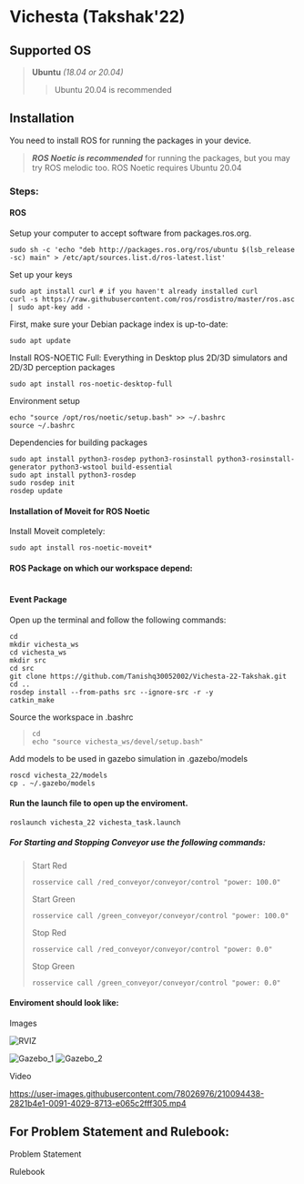 # Vichesta (Takshak'22)

## Supported OS
> **Ubuntu** _(18.04 or 20.04)_
>> Ubuntu 20.04 is recommended

## Installation
You need to install ROS for running the packages in your device.

> **_ROS Noetic is recommended_** for running the packages, but you may try ROS melodic too.
> ROS Noetic requires Ubuntu 20.04

### Steps:

#### ROS
Setup your computer to accept software from packages.ros.org.
```
sudo sh -c 'echo "deb http://packages.ros.org/ros/ubuntu $(lsb_release -sc) main" > /etc/apt/sources.list.d/ros-latest.list'
```
Set up your keys

```
sudo apt install curl # if you haven't already installed curl
curl -s https://raw.githubusercontent.com/ros/rosdistro/master/ros.asc | sudo apt-key add -
```

First, make sure your Debian package index is up-to-date:

```
sudo apt update
```

Install ROS-NOETIC Full: Everything in Desktop plus 2D/3D simulators and 2D/3D perception packages

```
sudo apt install ros-noetic-desktop-full
```
Environment setup
```
echo "source /opt/ros/noetic/setup.bash" >> ~/.bashrc
source ~/.bashrc
```

Dependencies for building packages
```
sudo apt install python3-rosdep python3-rosinstall python3-rosinstall-generator python3-wstool build-essential
sudo apt install python3-rosdep
sudo rosdep init
rosdep update
```
#### Installation of Moveit for ROS Noetic
Install Moveit completely:
```
sudo apt install ros-noetic-moveit*
```

#### ROS Package on which our workspace depend:
```

```

#### Event Package
Open up the terminal and follow the following commands:
```
cd
mkdir vichesta_ws
cd vichesta_ws
mkdir src
cd src
git clone https://github.com/Tanishq30052002/Vichesta-22-Takshak.git
cd ..
rosdep install --from-paths src --ignore-src -r -y
catkin_make
```

Source the workspace in .bashrc
> ```
> cd
> echo "source vichesta_ws/devel/setup.bash"
>  ```

Add models to be used in gazebo simulation in .gazebo/models
```
roscd vichesta_22/models
cp . ~/.gazebo/models
```

#### Run the launch file to open up the enviroment.
```
roslaunch vichesta_22 vichesta_task.launch
```

##### For Starting and Stopping Conveyor use the following commands:
> Start Red
> ```
> rosservice call /red_conveyor/conveyor/control "power: 100.0"
> ```
> Start Green
> ```
> rosservice call /green_conveyor/conveyor/control "power: 100.0"
> ```
> Stop Red
> ```
> rosservice call /red_conveyor/conveyor/control "power: 0.0"
> ```
> Stop Green
> ```
> rosservice call /green_conveyor/conveyor/control "power: 0.0"
> ```

#### Enviroment should look like:

Images

![RVIZ](https://user-images.githubusercontent.com/78026976/210094444-f32d052b-1b28-4058-9124-79632eb4d9f0.png)

![Gazebo_1](https://user-images.githubusercontent.com/78026976/210094408-a18bd3e2-db3e-4b1a-b3f0-7fdcf4184278.png)
![Gazebo_2](https://user-images.githubusercontent.com/78026976/210094427-4538d2d7-7feb-4e29-8da8-145bac5301b2.png)

Video

https://user-images.githubusercontent.com/78026976/210094438-2821b4e1-0091-4029-8713-e065c2fff305.mp4

## For Problem Statement and Rulebook:
Problem Statement

Rulebook
